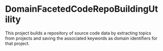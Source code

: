 # DomainFacetedCodeRepoBuildingUtility
This project builds a repository of source code data by extracting topics from projects and saving the associated keywords as domain identifiers for that project.
